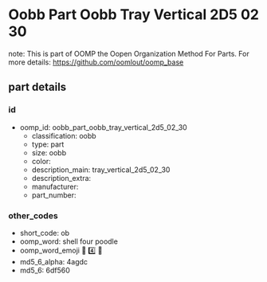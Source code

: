 # Oobb Part Oobb Tray Vertical 2D5 02 30  

note: This is part of OOMP the Oopen Organization Method For Parts. For more details: https://github.com/oomlout/oomp_base

##  part details





### id
* oomp_id: oobb_part_oobb_tray_vertical_2d5_02_30
  * classification: oobb
  * type: part
  * size: oobb
  * color: 
  * description_main: tray_vertical_2d5_02_30
  * description_extra: 
  * manufacturer: 
  * part_number: 

### other_codes
* short_code: ob
* oomp_word: shell four poodle
* oomp_word_emoji :shell: :four: :poodle:
* md5_6_alpha: 4agdc
* md5_6: 6df560